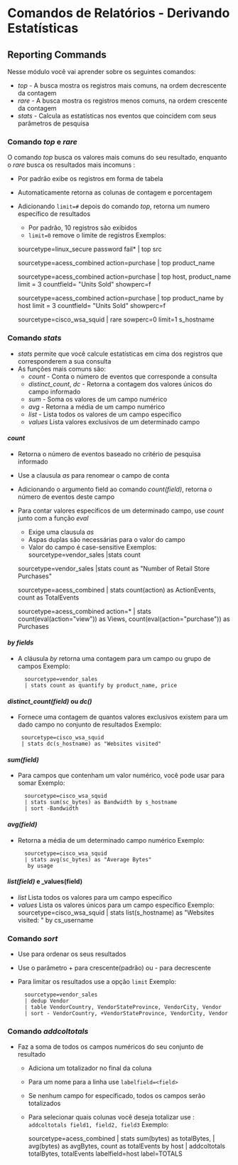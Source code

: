 # Comandos de Relatórios - Derivando Estatísticas 
## Reporting Commands
Nesse módulo você vai aprender sobre os seguintes comandos:
* _top_ - A busca mostra os registros mais comuns, na ordem decrescente da contagem
* _rare_ - A busca mostra os registros menos comuns, na ordem crescente da contagem
*  _stats_ - Calcula as estatísticas nos eventos que coincidem com seus parâmetros de pesquisa

### Comando _top_ e _rare_
O comando _top_ busca os valores mais comuns do seu resultado, enquanto o _rare_ busca os resultados mais incomuns :
*  Por padrão exibe os registros em forma de tabela
* Automaticamente retorna as colunas de contagem e porcentagem
* Adicionando `limit=#` depois do comando _top_, retorna um numero específico de resultados
	* Por padrão, 10 registros são exibidos
	* `limit=0` remove o limite de registros
Exemplos:

	sourcetype=linux_secure password fail*
	| top src
	
	sourcetype=acess_combined action=purchase
	| top product_name

	sourcetype=acess_combined action=purchase
	| top host, product_name limit = 3 countfield= "Units Sold" showperc=f

	sourcetype=acess_combined action=purchase
	| top product_name by host limit = 3 countfield= "Units Sold" showperc=f

	sourcetype=cisco_wsa_squid
	| rare sowperc=0 limit=1 s_hostname 
		
### Comando _stats_
* _stats_ permite que você calcule estatísticas em cima dos registros que corresponderem a sua consulta
* As funções mais comuns são:
	* _count_ - Conta o número de eventos que corresponde a consulta
	* _distinct_count_, _dc_ - Retorna a contagem dos valores únicos do campo informado
	* _sum_ - Soma os valores de um campo numérico
	* _avg_ - Retorna a média de um campo numérico
	* _list_ - Lista todos os valores de um campo específico
	* _values_ Lista valores exclusivos de um determinado campo

#### _count_
* Retorna o número de eventos baseado no critério de pesquisa informado
* Use a clausula _as_ para renomear o campo de conta
* Adicionando o argumento field ao comando _count(field)_, retorna o número de eventos deste campo
* Para contar valores específicos de um determinado campo, use _count_ junto com a função _eval_
	* Exige uma clausula _as_
	* Aspas duplas são necessárias para o valor do campo
	* Valor do campo é case-sensitive
Exemplos:
		sourcetype=vendor_sales
		|stats count

	sourcetype=vendor_sales
	|stats count as "Number of Retail Store Purchases"

	sourcetype=acess_combined
	| stats count(action) as ActionEvents,
	count as TotalEvents
	
	sourcetype=acess_combined action=*
	| stats count(eval(action="view")) as Views,
	  count(eval(action="purchase")) as Purchases

#### 	_by fields_
* A cláusula _by_ retorna uma contagem para um campo ou grupo de campos
Exemplo:

		sourcetype=vendor_sales
		| stats count as quantify by product_name, price


#### _distinct_count(field)_ ou _dc()_
*  Fornece uma contagem de quantos valores exclusivos existem para um dado campo no conjunto de resultados
Exemplo: 

		sourcetype=cisco_wsa_squid
		| stats dc(s_hostname) as "Websites visited"
		
#### _sum(field)_
* Para campos que contenham um valor numérico, você pode usar para somar
Exemplo:

		sourcetype=cisco_wsa_squid
		| stats sum(sc_bytes) as Bandwidth by s_hostname
		| sort -Bandwidth

#### _avg(field)_
* Retorna a média de um determinado campo numérico
Exemplo:
		
		sourcetype=cisco_wsa_squid
		| stats avg(sc_bytes) as "Average Bytes"
		 by usage
		 
#### _list(field)_ e _values(field)
* _list_ Lista todos os valores para um campo especifico
* _values_ Lista os valores únicos para um campo específico
Exemplo:
		sourcetype=cisco_wsa_squid
		| stats list(s_hostname) as "Websites visited: "
		  by cs_username

### Comando _sort_
* Use para ordenar os seus resultados
* Use o parâmetro + para crescente(padrão) ou - para decrescente 
* Para limitar os resultados use a opção `limit`
Exemplo:

		sourcetype=vendor_sales
		| dedup Vendor
		| table VendorCountry, VendorStateProvince, VendorCity, Vendor
		| sort - VendorCountry, +VendorStateProvince, VendorCity, Vendor

### Comando _addcoltotals_
* Faz a soma de todos os campos numéricos do seu conjunto de resultado
	* Adiciona um totalizador no final da coluna
	* Para um nome para a linha use `labelfield=<field>`
	* Se nenhum campo for especificado, todos os campos serão totalizados
	* Para selecionar quais colunas você deseja totalizar use : `addcoltotals field1, field2, field3`
Exemplo:

		sourcetype=acess_combined
		| stats sum(bytes) as totalBytes,
		| avg(bytes) as avgBytes,
		count as totalEvents by host
		| addcoltotals totalBytes, totalEvents
	      labelfield=host label=TOTALS
<!--stackedit_data:
eyJoaXN0b3J5IjpbLTEzODA4NTQwMDEsOTIwODI0NzExLDEwNT
k5OTY0ODIsOTgwODEwNTQ3LDcwOTk5NTc1N119
-->